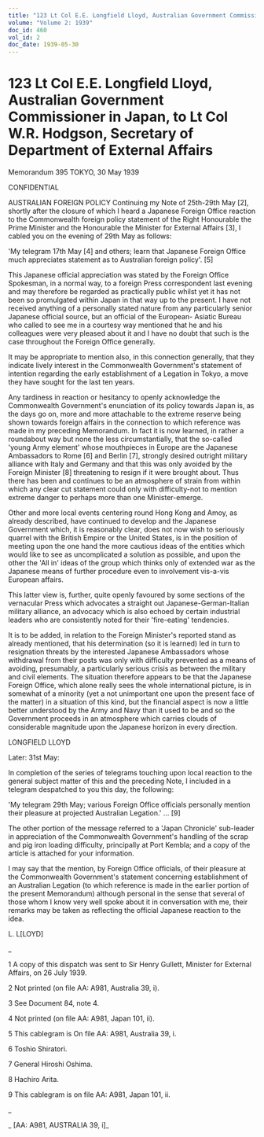 ```yaml
---
title: "123 Lt Col E.E. Longfield Lloyd, Australian Government Commissioner in Japan, to Lt Col W.R. Hodgson, Secretary of Department of External Affairs"
volume: "Volume 2: 1939"
doc_id: 460
vol_id: 2
doc_date: 1939-05-30
---
```


# 123 Lt Col E.E. Longfield Lloyd, Australian Government Commissioner in Japan, to Lt Col W.R. Hodgson, Secretary of Department of External Affairs

Memorandum 395 TOKYO, 30 May 1939

CONFIDENTIAL

AUSTRALIAN FOREIGN POLICY Continuing my Note of 25th-29th May [2], shortly after the closure of which I heard a Japanese Foreign Office reaction to the Commonwealth foreign policy statement of the Right Honourable the Prime Minister and the Honourable the Minister for External Affairs [3], I cabled you on the evening of 29th May as follows:

'My telegram 17th May [4] and others; learn that Japanese Foreign Office much appreciates statement as to Australian foreign policy'. [5]

This Japanese official appreciation was stated by the Foreign Office Spokesman, in a normal way, to a foreign Press correspondent last evening and may therefore be regarded as practically public whilst yet it has not been so promulgated within Japan in that way up to the present. I have not received anything of a personally stated nature from any particularly senior Japanese official source, but an official of the European- Asiatic Bureau who called to see me in a courtesy way mentioned that he and his colleagues were very pleased about it and I have no doubt that such is the case throughout the Foreign Office generally.

It may be appropriate to mention also, in this connection generally, that they indicate lively interest in the Commonwealth Government's statement of intention regarding the early establishment of a Legation in Tokyo, a move they have sought for the last ten years.

Any tardiness in reaction or hesitancy to openly acknowledge the Commonwealth Government's enunciation of its policy towards Japan is, as the days go on, more and more attachable to the extreme reserve being shown towards foreign affairs in the connection to which reference was made in my preceding Memorandum. In fact it is now learned, in rather a roundabout way but none the less circumstantially, that the so-called 'young Army element' whose mouthpieces in Europe are the Japanese Ambassadors to Rome [6] and Berlin [7], strongly desired outright military alliance with Italy and Germany and that this was only avoided by the Foreign Minister [8] threatening to resign if it were brought about. Thus there has been and continues to be an atmosphere of strain from within which any clear cut statement could only with difficulty-not to mention extreme danger to perhaps more than one Minister-emerge.

Other and more local events centering round Hong Kong and Amoy, as already described, have continued to develop and the Japanese Government which, it is reasonably clear, does not now wish to seriously quarrel with the British Empire or the United States, is in the position of meeting upon the one hand the more cautious ideas of the entities which would like to see as uncomplicated a solution as possible, and upon the other the 'All in' ideas of the group which thinks only of extended war as the Japanese means of further procedure even to involvement vis-a-vis European affairs.

This latter view is, further, quite openly favoured by some sections of the vernacular Press which advocates a straight out Japanese-German-Italian military alliance, an advocacy which is also echoed by certain industrial leaders who are consistently noted for their 'fire-eating' tendencies.

It is to be added, in relation to the Foreign Minister's reported stand as already mentioned, that his determination (so it is learned) led in turn to resignation threats by the interested Japanese Ambassadors whose withdrawal from their posts was only with difficulty prevented as a means of avoiding, presumably, a particularly serious crisis as between the military and civil elements. The situation therefore appears to be that the Japanese Foreign Office, which alone really sees the whole international picture, is in somewhat of a minority (yet a not unimportant one upon the present face of the matter) in a situation of this kind, but the financial aspect is now a little better understood by the Army and Navy than it used to be and so the Government proceeds in an atmosphere which carries clouds of considerable magnitude upon the Japanese horizon in every direction.

LONGFIELD LLOYD

Later: 31st May:

In completion of the series of telegrams touching upon local reaction to the general subject matter of this and the preceding Note, I included in a telegram despatched to you this day, the following:

'My telegram 29th May; various Foreign Office officials personally mention their pleasure at projected Australian Legation.' ... [9]

The other portion of the message referred to a 'Japan Chronicle' sub-leader in appreciation of the Commonwealth Government's handling of the scrap and pig iron loading difficulty, principally at Port Kembla; and a copy of the article is attached for your information.

I may say that the mention, by Foreign Office officials, of their pleasure at the Commonwealth Government's statement concerning establishment of an Australian Legation (to which reference is made in the earlier portion of the present Memorandum) although personal in the sense that several of those whom I know very well spoke about it in conversation with me, their remarks may be taken as reflecting the official Japanese reaction to the idea.

L. L[LOYD]

_

1 A copy of this dispatch was sent to Sir Henry Gullett, Minister for External Affairs, on 26 July 1939.

2 Not printed (on file AA: A981, Australia 39, i).

3 See Document 84, note 4.

4 Not printed (on file AA: A981, Japan 101, ii).

5 This cablegram is On file AA: A981, Australia 39, i.

6 Toshio Shiratori.

7 General Hiroshi Oshima.

8 Hachiro Arita.

9 This cablegram is on file AA: A981, Japan 101, ii.

_

_ [AA: A981, AUSTRALIA 39, i]_
